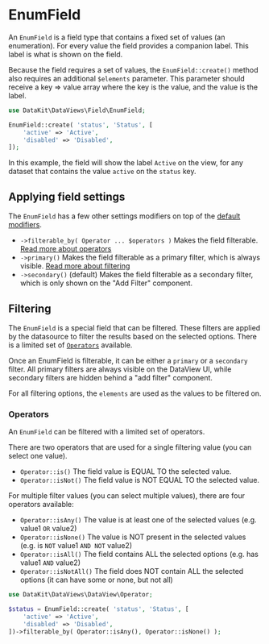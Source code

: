# EnumField

An `EnumField` is a field type that contains a fixed set of values (an enumeration). For every value the field provides
a companion label. This label is what is shown on the field.

Because the field requires a set of values, the `EnumField::create()` method also requires an additional `$elements`
parameter. This parameter should receive a key => value array where the key is the value, and the value is the label.

```php
use DataKit\DataViews\Field\EnumField;

EnumField::create( 'status', 'Status', [
    'active' => 'Active',
    'disabled' => 'Disabled',
]);
```

In this example, the field will show the label `Active` on the view, for any dataset that contains the value `active` on
the `status` key.

## Applying field settings

The `EnumField` has a few other settings modifiers on top of
the [default modifiers](10-using-fields.md#applying-field-settings).

- `->filterable_by( Operator ... $operators )` Makes the field filterable. [Read more about operators](#operators)
- `->primary()` Makes the field filterable as a primary filter, which is always
  visible. [Read more about filtering](#filtering)
- `->secondary()` (default) Makes the field filterable as a secondary filter, which is only shown on the "Add Filter"
  component.

## Filtering

The `EnumField` is a special field that can be filtered. These filters are applied by the datasource to filter the
results based on the selected options. There is a limited set of [`Operators`](#operators) available.

Once an EnumField is filterable, it can be either a `primary` or a `secondary` filter. All primary filters are always
visible on the DataView UI, while secondary filters are hidden behind a "add filter" component.

For all filtering options, the `elements` are used as the values to be filtered on.

### Operators

An `EnumField` can be filtered with a limited set of operators.

There are two operators that are used for a single filtering value (you can select one value).

- `Operator::is()` The field value is EQUAL TO the selected value.
- `Operator::isNot()` The field value is NOT EQUAL TO the selected value.

For multiple filter values (you can select multiple values), there are four operators available:

- `Operator::isAny()` The value is at least one of the selected values (e.g. value1 `OR` value2)
- `Operator::isNone()` The value is NOT present in the selected values (e.g. is `NOT` value1 `AND NOT` value2)
- `Operator::isAll()` The field contains ALL the selected options (e.g. has value1 `AND` value2)
- `Operator::isNotAll()` The field does NOT contain ALL the selected options (it can have some or none, but not all)

```php
use DataKit\DataViews\DataView\Operator;

$status = EnumField::create( 'status', 'Status', [
    'active' => 'Active',
    'disabled' => 'Disabled',
])->filterable_by( Operator::isAny(), Operator::isNone() );
```
